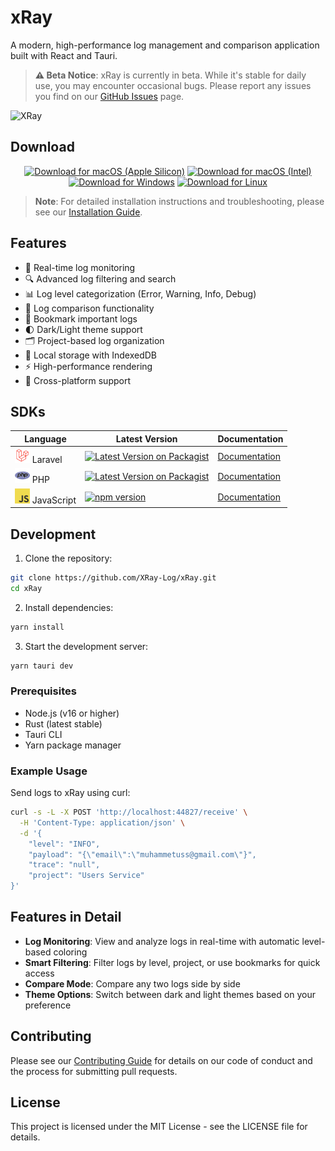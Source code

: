# xRay

A modern, high-performance log management and comparison application built with React and Tauri.

> **⚠️ Beta Notice**: xRay is currently in beta. While it's stable for daily use, you may encounter occasional bugs. Please report any issues you find on our [GitHub Issues](https://github.com/XRay-Log/xRay/issues) page.

![XRay](https://github.com/xRay-Log/xRay/blob/main/assets/featured.jpg?raw=true)

## Download

<div align="center">

[![Download for macOS (Apple Silicon)](https://img.shields.io/badge/Download_for_macOS-M1/M2-000000?style=for-the-badge&logo=apple&logoColor=white)](https://github.com/XRay-Log/xRay/releases/latest/download/xRay_aarch64.dmg)
[![Download for macOS (Intel)](https://img.shields.io/badge/Download_for_macOS-Intel-000000?style=for-the-badge&logo=apple&logoColor=white)](https://github.com/XRay-Log/xRay/releases/latest/download/xRay_x64.dmg)
[![Download for Windows](https://img.shields.io/badge/Download_for_Windows-0078D4?style=for-the-badge&logo=windows11&logoColor=white)](https://github.com/XRay-Log/xRay/releases/latest/download/xRay_x64.msi)
[![Download for Linux](https://img.shields.io/badge/Download_for_Linux-FCC624?style=for-the-badge&logo=linux&logoColor=black)](https://github.com/XRay-Log/xRay/releases/latest/download/xRay.AppImage)

</div>

> **Note**: For detailed installation instructions and troubleshooting, please see our [Installation Guide](INSTALL.md).

## Features

- 🚀 Real-time log monitoring
- 🔍 Advanced log filtering and search
- 📊 Log level categorization (Error, Warning, Info, Debug)
- 🔄 Log comparison functionality
- 🔖 Bookmark important logs
- 🌓 Dark/Light theme support
- 🗂️ Project-based log organization
- 💾 Local storage with IndexedDB
- ⚡ High-performance rendering
- 🎯 Cross-platform support

## SDKs

<div align="center">

| Language | Latest Version | Documentation |
|----------|---------------|---------------|
| <img src="https://raw.githubusercontent.com/github/explore/56a826d05cf762b2b50ecbe7d492a839b04f3fbf/topics/laravel/laravel.png" width="24"> Laravel | [![Latest Version on Packagist](https://img.shields.io/packagist/v/xray-log/laravel.svg?style=flat-square)](https://packagist.org/packages/xray-log/laravel) | [Documentation](https://github.com/xRay-Log/laravel#readme) |
| <img src="https://raw.githubusercontent.com/github/explore/ccc16358ac4530c6a69b1b80c7223cd2744dea83/topics/php/php.png" width="24"> PHP | [![Latest Version on Packagist](https://img.shields.io/packagist/v/xray-log/php-sdk.svg?style=flat-square)](https://packagist.org/packages/xray-log/php-sdk) | [Documentation](https://github.com/xRay-Log/php-sdk#readme) |
| <img src="https://raw.githubusercontent.com/github/explore/80688e429a7d4ef2fca1e82350fe8e3517d3494d/topics/javascript/javascript.png" width="24"> JavaScript | [![npm version](https://badge.fury.io/js/@xray-log%2Fjavascript-sdk.svg)](https://www.npmjs.com/package/@xray-log/javascript-sdk) | [Documentation](https://github.com/xRay-Log/javascript-sdk#readme) |

</div>

## Development

1. Clone the repository:
```bash
git clone https://github.com/XRay-Log/xRay.git
cd xRay
```

2. Install dependencies:
```bash
yarn install
```

3. Start the development server:
```bash
yarn tauri dev
```

### Prerequisites

- Node.js (v16 or higher)
- Rust (latest stable)
- Tauri CLI
- Yarn package manager

### Example Usage

Send logs to xRay using curl:
```bash
curl -s -L -X POST 'http://localhost:44827/receive' \
  -H 'Content-Type: application/json' \
  -d '{
    "level": "INFO",
    "payload": "{\"email\":\"muhammetuss@gmail.com\"}",
    "trace": "null",
    "project": "Users Service"
}'
```

## Features in Detail

- **Log Monitoring**: View and analyze logs in real-time with automatic level-based coloring
- **Smart Filtering**: Filter logs by level, project, or use bookmarks for quick access
- **Compare Mode**: Compare any two logs side by side
- **Theme Options**: Switch between dark and light themes based on your preference

## Contributing

Please see our [Contributing Guide](./CONTRIBUTING.md) for details on our code of conduct and the process for submitting pull requests.

## License

This project is licensed under the MIT License - see the LICENSE file for details.
